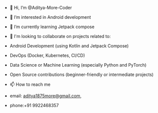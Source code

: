- 👋 Hi, I’m @Aditya-More-Coder
- 👀 I’m interested in Android development
- 🌱 I’m currently learning Jetpack compose
- 🤝 I'm looking to collaborate on projects related to:

- Android Development (using Kotlin and Jetpack Compose)
- DevOps (Docker, Kubernetes, CI/CD)
- Data Science or Machine Learning (especially Python and PyTorch)
- Open Source contributions (beginner-friendly or intermediate projects)
  
- 📫 How to reach me
- email: aditya1875more@gmail.com,
- phone:+91 9922468357

